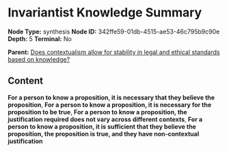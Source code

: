 # Invariantist Knowledge Summary

**Node Type:** synthesis
**Node ID:** 342ffe59-01db-4515-ae53-46c795b9c90e
**Depth:** 5
**Terminal:** No

**Parent:** [Does contextualism allow for stability in legal and ethical standards based on knowledge?](does-contextualism-allow-for-stability-in-legal-and-ethical-standards-based-on-knowledge-antithesis-e4ba7cf2-dea8-456c-84d7-13d4809cb5e1.md)

## Content

**For a person to know a proposition, it is necessary that they believe the proposition**, **For a person to know a proposition, it is necessary for the proposition to be true**, **For a person to know a proposition, the justification required does not vary across different contexts**, **For a person to know a proposition, it is sufficient that they believe the proposition, the proposition is true, and they have non-contextual justification**
